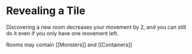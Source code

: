 # Revealing a Tile

Discovering a new room decreases your movement by 2, and you can still do it even if you only have one movement left.

Rooms may contain [[Monsters]] and [[Containers]]


